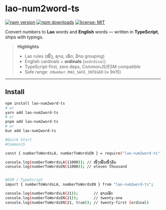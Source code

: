 # lao-num2word-ts

[![npm version](https://img.shields.io/npm/v/lao-num2word-ts.svg)](https://www.npmjs.com/package/lao-num2word-ts)
[![npm downloads](https://img.shields.io/npm/dm/lao-num2word-ts.svg)](https://www.npmjs.com/package/lao-num2word-ts)
[![license: MIT](https://img.shields.io/badge/license-MIT-green.svg)](#license)

Convert numbers to **Lao** words and **English** words — written in **TypeScript**, ships with typings.

> **Highlights**
>
> - Lao rules (ໜຶ່ງ, ຊາວ, ເອັດ, ລ້ານ grouping)
> - English cardinals + **ordinals** (`asOrdinal`)  
> - TypeScript-first, zero deps, CommonJS/ESM compatible  
> - Safe range: ±`Number.MAX_SAFE_INTEGER` (≈ 9e15)

---

## Install

```bash
npm install lao-num2word-ts
# or
yarn add lao-num2word-ts
# or
pnpm add lao-num2word-ts
# or
bun add lao-num2word-ts

#Quick Start
#CommonJS

const { numberToWordsLA, numberToWordsEN } = require("lao-num2word-ts");

console.log(numberToWordsLA(11000)); // ໜຶ່ງໝື່ນໜຶ່ງພັນ
console.log(numberToWordsEN(11000)); // eleven thousand


#ESM / TypeScript
import { numberToWordsLA, numberToWordsEN } from "lao-num2word-ts";

console.log(numberToWordsLA(21));       // ຊາວເອັດ
console.log(numberToWordsEN(21));       // twenty-one
console.log(numberToWordsEN(21, true)); // twenty-first (ordinal)

